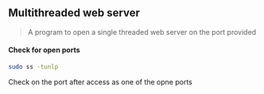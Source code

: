 ## Multithreaded web server

> A program to open a single threaded web server on the port provided

#### Check for open ports

```bash
sudo ss -tunlp

```

Check on the port after access as one of the opne ports
